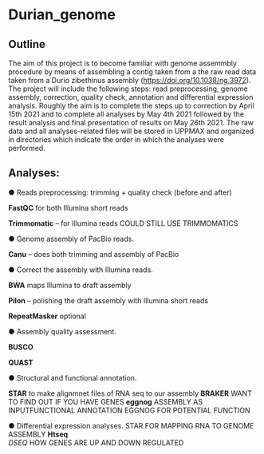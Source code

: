 # Durian_genome


## Outline

The aim of this project is to become familiar with genome assemmbly procedure by means of assembling a contig taken from a the raw read data taken from a Durio zibethinus assembly (https://doi.org/10.1038/ng.3972). The project will include the following steps: read preprocessing, genome assembly, correction, quality check, annotation and differential expression analysis. Roughly the aim is to complete the steps up to correction by April 15th 2021 and to complete all analyses by May 4th 2021 followed by the result analysis and final presentation of results on May 26th 2021. The raw data and all analyses-related files will be stored in UPPMAX and organized in directories which indicate the order in which the analyses were performed.

## Analyses:

● Reads preprocessing: trimming + quality check (before and after)

**FastQC** for both Illumina short reads

**Trimmomatic** – for Illumina reads  COULD STILL USE TRIMMOMATICS 

● Genome assembly of PacBio reads. 

**Canu** – does both trimming and assembly of PacBio

● Correct the assembly with Illumina reads.

**BWA** maps Illumina to draft assembly 

**Pilon** – polishing the draft assembly with Illumina short reads

**RepeatMasker** optional

● Assembly quality assessment.

**BUSCO**

**QUAST**

● Structural and functional annotation.

**STAR** to make alignmnet files of RNA seq to our assembly
**BRAKER** WANT TO FIND OUT IF YOU HAVE GENES
**eggnog** ASSEMBLY AS INPUTFUNCTIONAL ANNOTATION EGGNOG FOR POTENTIAL FUNCTION

● Differential expression analyses. 
STAR FOR MAPPING RNA TO GENOME ASSEMBLY
**Htseq**   
*DSEQ*  HOW GENES ARE UP AND DOWN REGULATED
